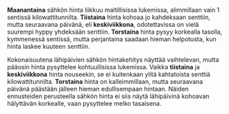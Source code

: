 **Maanantaina** sähkön hinta liikkuu maltillisissa lukemissa, alimmillaan vain 1 sentissä kilowattitunnilta. **Tiistaina** hinta kohoaa jo kahdeksaan senttiin, mutta seuraavana päivänä, eli **keskiviikkona**, odotettavissa on vielä suurempi hyppy yhdeksään senttiin. **Torstaina** hinta pysyy korkealla tasolla, kymmenessä sentissä, mutta perjantaina saadaan hieman helpotusta, kun hinta laskee kuuteen senttiin.

Kokonaisuutena lähipäivien sähkön hintakehitys näyttää vaihtelevan, mutta pääosin hinta pysyttelee kohtuullisissa lukemissa. Vaikka **tiistaina** ja **keskiviikkona** hinta nouseekin, se ei kuitenkaan ylitä kahtatoista senttiä kilowattitunnilta. **Torstaina** hinta on kalleimmillaan, mutta seuraavana päivänä päästään jälleen hieman edullisempaan hintaan. Näiden ennusteiden perusteella sähkön hinta ei siis näytä lähipäivinä kohoavan hälyttävän korkealle, vaan pysyttelee melko tasaisena.